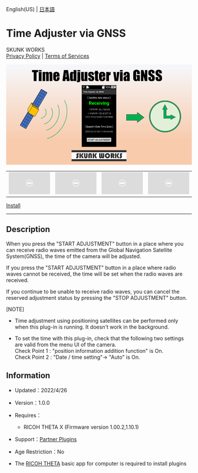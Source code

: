 English(US) | [日本語](README.ja.md)

# Time Adjuster via GNSS
SKUNK WORKS  
[Privacy Policy](../../README.md#privacy-policy) | [Terms of Services](../../README.md#terms-of-services)

<div align="center">
 <img src="1.png">

 <table>
  <tr>
   <td><img src="../../resources/common/img/noimg.png"></td>
   <td><img src="../../resources/common/img/noimg.png"></td>
   <td><img src="../../resources/common/img/noimg.png"></td>
   <td><img src="../../resources/common/img/noimg.png"></td>
  </tr>
 </table>
</div>

[Install](https://link.ricoh360.com/plugins/skunkworks.gnsstimeadjuster/apk)

***

## Description
When you press the "START ADJUSTMENT" button in a place where you can receive radio waves emitted from the Global Navigation Satellite System(GNSS), the time of the camera will be adjusted.  
  
If you press the "START ADJUSTMENT" button in a place where radio waves cannot be received, the time will be set when the radio waves are received.  
  
If you continue to be unable to receive radio waves, you can cancel the reserved adjustment status by pressing the "STOP ADJUSTMENT" button.  
  

[NOTE]  

- Time adjustment using positioning satellites can be performed only when this plug-in is running. It doesn't work in the background.

- To set the time with this plug-in, check that the following two settings are valid from the menu UI of the camera.  
Check Point 1 : "position information addition function" is On.  
Check Point 2 : "Date / time setting"-> "Auto" is On.  

## Information
  * Updated：2022/4/26
  * Version：1.0.0
  * Requires：
    * RICOH THETA X (Firmware version 1.00.2,1.10.1)
  * Support：[Partner Plugins](https://github.com/theta-skunkworks/theta-plugin-time-adjuster-via-gnss)
  * Age Restriction：No

* The [RICOH THETA](https://theta360.com/ja/about/application/pc.html#app-detail-01) basic app for computer is required to install plugins
